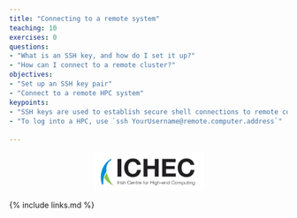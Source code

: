 ```yaml
---
title: "Connecting to a remote system"
teaching: 10
exercises: 0
questions:
- "What is an SSH key, and how do I set it up?"
- "How can I connect to a remote cluster?"
objectives:
- "Set up an SSH key pair"
- "Connect to a remote HPC system"
keypoints:
- "SSH keys are used to establish secure shell connections to remote computers. Most HPCs worldwide require them to gain access."
- "To log into a HPC, use `ssh YourUsername@remote.computer.address`"

---
```



<p align="center"><img src="../fig/ICHEC_Logo.jpg" width="40%"/></p>

{% include links.md %}
